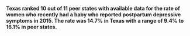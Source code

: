 **Texas ranked 10 out of 11 peer states with available data for the rate of women who recently had a baby who reported postpartum depressive symptoms in 2015. The rate was 14.7% in Texas with a range of 9.4% to 16.1% in peer states.**

